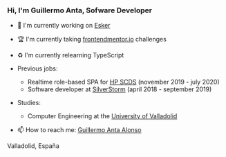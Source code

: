 ### Hi, I'm Guillermo Anta, Sofware Developer

- 💼 I'm currently working on [Esker](https://www.esker.com/) 
- 🏆 I'm currently taking [frontendmentor.io](https://www.frontendmentor.io/profile/Antazx) challenges
- ♻  I'm currently relearning TypeScript

- Previous jobs:
    - Realtime role-based SPA for [HP SCDS](https://hpscds.com/observatorio-hp/) (november 2019 - july 2020)
    - Software developer at [SilverStorm](https://www.silver-storm.com/es/) (april 2018 - september 2019)

- Studies:
    - Computer Engineering at the [University of Valladolid](uva.es/export/sites/uva/)

- 📫 How to reach me: [Guillermo Anta Alonso](mailto:guillermoantataz@gmail.com)

Valladolid, España
